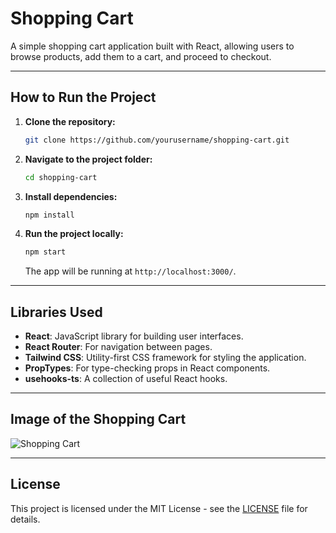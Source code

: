 # Shopping Cart

A simple shopping cart application built with React, allowing users to browse products, add them to a cart, and proceed to checkout.

---

## How to Run the Project

1. **Clone the repository:**
   ```bash
   git clone https://github.com/yourusername/shopping-cart.git
   ```

2. **Navigate to the project folder:**
   ```bash
   cd shopping-cart
   ```

3. **Install dependencies:**
   ```bash
   npm install
   ```

4. **Run the project locally:**
   ```bash
   npm start
   ```

   The app will be running at `http://localhost:3000/`.

---

## Libraries Used

- **React**: JavaScript library for building user interfaces.
- **React Router**: For navigation between pages.
- **Tailwind CSS**: Utility-first CSS framework for styling the application.
- **PropTypes**: For type-checking props in React components.
- **usehooks-ts**: A collection of useful React hooks.

---

## Image of the Shopping Cart

![Shopping Cart](path_to_image/cart_image.png)

---

## License

This project is licensed under the MIT License - see the [LICENSE](LICENSE) file for details.